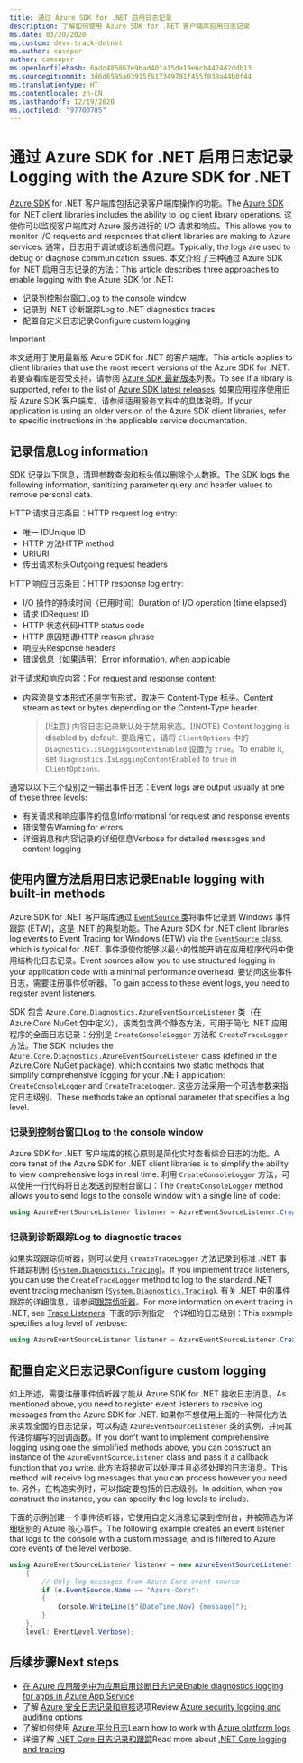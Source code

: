 ```yaml
---
title: 通过 Azure SDK for .NET 启用日志记录
description: 了解如何使用 Azure SDK for .NET 客户端库启用日志记录
ms.date: 03/20/2020
ms.custom: devx-track-dotnet
ms.author: casoper
author: camsoper
ms.openlocfilehash: 6adc485867e9bad401a15da19e6cb4424d2ddb13
ms.sourcegitcommit: 3d6d6595a03915f617349781f455f838a44b0f44
ms.translationtype: HT
ms.contentlocale: zh-CN
ms.lasthandoff: 12/19/2020
ms.locfileid: "97700705"
---
```

# <a name="logging-with-the-azure-sdk-for-net"></a><span data-ttu-id="09031-103">通过 Azure SDK for .NET 启用日志记录</span><span class="sxs-lookup"><span data-stu-id="09031-103">Logging with the Azure SDK for .NET</span></span>

<span data-ttu-id="09031-104">[Azure SDK](https://azure.microsoft.com/downloads/) for .NET 客户端库包括记录客户端库操作的功能。</span><span class="sxs-lookup"><span data-stu-id="09031-104">The [Azure SDK](https://azure.microsoft.com/downloads/) for .NET client libraries includes the ability to log client library operations.</span></span> <span data-ttu-id="09031-105">这使你可以监视客户端库对 Azure 服务进行的 I/O 请求和响应。</span><span class="sxs-lookup"><span data-stu-id="09031-105">This allows you to monitor I/O requests and responses that client libraries are making to Azure services.</span></span> <span data-ttu-id="09031-106">通常，日志用于调试或诊断通信问题。</span><span class="sxs-lookup"><span data-stu-id="09031-106">Typically, the logs are used to debug or diagnose communication issues.</span></span> <span data-ttu-id="09031-107">本文介绍了三种通过 Azure SDK for .NET 启用日志记录的方法：</span><span class="sxs-lookup"><span data-stu-id="09031-107">This article describes three approaches to enable logging with the Azure SDK for .NET:</span></span>

- <span data-ttu-id="09031-108">记录到控制台窗口</span><span class="sxs-lookup"><span data-stu-id="09031-108">Log to the console window</span></span>
- <span data-ttu-id="09031-109">记录到 .NET 诊断跟踪</span><span class="sxs-lookup"><span data-stu-id="09031-109">Log to .NET diagnostics traces</span></span>
- <span data-ttu-id="09031-110">配置自定义日志记录</span><span class="sxs-lookup"><span data-stu-id="09031-110">Configure custom logging</span></span>

> [!IMPORTANT]
> <span data-ttu-id="09031-111">本文适用于使用最新版 Azure SDK for .NET 的客户端库。</span><span class="sxs-lookup"><span data-stu-id="09031-111">This article applies to client libraries that use the most recent versions of the Azure SDK for .NET.</span></span> <span data-ttu-id="09031-112">若要查看库是否受支持，请参阅 [Azure SDK 最新版本](https://azure.github.io/azure-sdk/releases/latest/index.html)列表。</span><span class="sxs-lookup"><span data-stu-id="09031-112">To see if a library is supported, refer to the list of [Azure SDK latest releases](https://azure.github.io/azure-sdk/releases/latest/index.html).</span></span> <span data-ttu-id="09031-113">如果应用程序使用旧版 Azure SDK 客户端库，请参阅适用服务文档中的具体说明。</span><span class="sxs-lookup"><span data-stu-id="09031-113">If your application is using an older version of the Azure SDK client libraries, refer to specific instructions in the applicable service documentation.</span></span>

## <a name="log-information"></a><span data-ttu-id="09031-114">记录信息</span><span class="sxs-lookup"><span data-stu-id="09031-114">Log information</span></span>

<span data-ttu-id="09031-115">SDK 记录以下信息，清理参数查询和标头值以删除个人数据。</span><span class="sxs-lookup"><span data-stu-id="09031-115">The SDK logs the following information, sanitizing parameter query and header values to remove personal data.</span></span>

<span data-ttu-id="09031-116">HTTP 请求日志条目：</span><span class="sxs-lookup"><span data-stu-id="09031-116">HTTP request log entry:</span></span>

- <span data-ttu-id="09031-117">唯一 ID</span><span class="sxs-lookup"><span data-stu-id="09031-117">Unique ID</span></span>
- <span data-ttu-id="09031-118">HTTP 方法</span><span class="sxs-lookup"><span data-stu-id="09031-118">HTTP method</span></span>
- <span data-ttu-id="09031-119">URI</span><span class="sxs-lookup"><span data-stu-id="09031-119">URI</span></span>
- <span data-ttu-id="09031-120">传出请求标头</span><span class="sxs-lookup"><span data-stu-id="09031-120">Outgoing request headers</span></span>

<span data-ttu-id="09031-121">HTTP 响应日志条目：</span><span class="sxs-lookup"><span data-stu-id="09031-121">HTTP response log entry:</span></span>

- <span data-ttu-id="09031-122">I/O 操作的持续时间（已用时间）</span><span class="sxs-lookup"><span data-stu-id="09031-122">Duration of I/O operation (time elapsed)</span></span>
- <span data-ttu-id="09031-123">请求 ID</span><span class="sxs-lookup"><span data-stu-id="09031-123">Request ID</span></span>
- <span data-ttu-id="09031-124">HTTP 状态代码</span><span class="sxs-lookup"><span data-stu-id="09031-124">HTTP status code</span></span>
- <span data-ttu-id="09031-125">HTTP 原因短语</span><span class="sxs-lookup"><span data-stu-id="09031-125">HTTP reason phrase</span></span>
- <span data-ttu-id="09031-126">响应头</span><span class="sxs-lookup"><span data-stu-id="09031-126">Response headers</span></span>
- <span data-ttu-id="09031-127">错误信息（如果适用）</span><span class="sxs-lookup"><span data-stu-id="09031-127">Error information, when applicable</span></span>

<span data-ttu-id="09031-128">对于请求和响应内容：</span><span class="sxs-lookup"><span data-stu-id="09031-128">For request and response content:</span></span>

- <span data-ttu-id="09031-129">内容流是文本形式还是字节形式，取决于 Content-Type 标头。</span><span class="sxs-lookup"><span data-stu-id="09031-129">Content stream as text or bytes depending on the Content-Type header.</span></span>
     > <span data-ttu-id="09031-130">[!注意} 内容日志记录默认处于禁用状态。</span><span class="sxs-lookup"><span data-stu-id="09031-130">[!NOTE} Content logging is disabled by default.</span></span> <span data-ttu-id="09031-131">要启用它，请将 `ClientOptions` 中的 `Diagnostics.IsLoggingContentEnabled` 设置为 `true`。</span><span class="sxs-lookup"><span data-stu-id="09031-131">To enable it, set `Diagnostics.IsLoggingContentEnabled` to `true` in `ClientOptions`.</span></span>

<span data-ttu-id="09031-132">通常以以下三个级别之一输出事件日志：</span><span class="sxs-lookup"><span data-stu-id="09031-132">Event logs are output usually at one of these three levels:</span></span>

- <span data-ttu-id="09031-133">有关请求和响应事件的信息</span><span class="sxs-lookup"><span data-stu-id="09031-133">Informational for request and response events</span></span>
- <span data-ttu-id="09031-134">错误警告</span><span class="sxs-lookup"><span data-stu-id="09031-134">Warning for errors</span></span>
- <span data-ttu-id="09031-135">详细消息和内容记录的详细信息</span><span class="sxs-lookup"><span data-stu-id="09031-135">Verbose for detailed messages and content logging</span></span>

## <a name="enable-logging-with-built-in-methods"></a><span data-ttu-id="09031-136">使用内置方法启用日志记录</span><span class="sxs-lookup"><span data-stu-id="09031-136">Enable logging with built-in methods</span></span>

<span data-ttu-id="09031-137">Azure SDK for .NET 客户端库通过 [`EventSource` 类](/dotnet/api/system.diagnostics.tracing.eventsource)将事件记录到 Windows 事件跟踪 (ETW)，这是 .NET 的典型功能。</span><span class="sxs-lookup"><span data-stu-id="09031-137">The Azure SDK for .NET client libraries log events to Event Tracing for Windows (ETW) via the [`EventSource` class](/dotnet/api/system.diagnostics.tracing.eventsource), which is typical for .NET.</span></span> <span data-ttu-id="09031-138">事件源使你能够以最小的性能开销在应用程序代码中使用结构化日志记录。</span><span class="sxs-lookup"><span data-stu-id="09031-138">Event sources allow you to use structured logging in your application code with a minimal performance overhead.</span></span> <span data-ttu-id="09031-139">要访问这些事件日志，需要注册事件侦听器。</span><span class="sxs-lookup"><span data-stu-id="09031-139">To gain access to these event logs, you need to register event listeners.</span></span>

<span data-ttu-id="09031-140">SDK 包含 `Azure.Core.Diagnostics.AzureEventSourceListener` 类（在 Azure.Core NuGet 包中定义），该类包含两个静态方法，可用于简化 .NET 应用程序的全面日志记录：分别是 `CreateConsoleLogger` 方法和 `CreateTraceLogger` 方法。</span><span class="sxs-lookup"><span data-stu-id="09031-140">The SDK includes the `Azure.Core.Diagnostics.AzureEventSourceListener` class (defined in the Azure.Core NuGet package), which contains two static methods that simplify comprehensive logging for your .NET application: `CreateConsoleLogger` and `CreateTraceLogger`.</span></span> <span data-ttu-id="09031-141">这些方法采用一个可选参数来指定日志级别。</span><span class="sxs-lookup"><span data-stu-id="09031-141">These methods take an optional parameter that specifies a log level.</span></span>

### <a name="log-to-the-console-window"></a><span data-ttu-id="09031-142">记录到控制台窗口</span><span class="sxs-lookup"><span data-stu-id="09031-142">Log to the console window</span></span>

<span data-ttu-id="09031-143">Azure SDK for .NET 客户端库的核心原则是简化实时查看综合日志的功能。</span><span class="sxs-lookup"><span data-stu-id="09031-143">A core tenet of the Azure SDK for .NET client libraries is to simplify the ability to view comprehensive logs in real time.</span></span> <span data-ttu-id="09031-144">利用 `CreateConsoleLogger` 方法，可以使用一行代码将日志发送到控制台窗口：</span><span class="sxs-lookup"><span data-stu-id="09031-144">The `CreateConsoleLogger` method allows you to send logs to the console window with a single line of code:</span></span>

```csharp
using AzureEventSourceListener listener = AzureEventSourceListener.CreateConsoleLogger();
```

### <a name="log-to-diagnostic-traces"></a><span data-ttu-id="09031-145">记录到诊断跟踪</span><span class="sxs-lookup"><span data-stu-id="09031-145">Log to diagnostic traces</span></span>

<span data-ttu-id="09031-146">如果实现跟踪侦听器，则可以使用 `CreateTraceLogger` 方法记录到标准 .NET 事件跟踪机制 ([`System.Diagnostics.Tracing`](/dotnet/api/system.diagnostics.tracing))。</span><span class="sxs-lookup"><span data-stu-id="09031-146">If you implement trace listeners, you can use the `CreateTraceLogger` method to log to the standard .NET event tracing mechanism ([`System.Diagnostics.Tracing`](/dotnet/api/system.diagnostics.tracing)).</span></span> <span data-ttu-id="09031-147">有关 .NET 中的事件跟踪的详细信息，请参阅[跟踪侦听器](../framework/debug-trace-profile/trace-listeners.md)。</span><span class="sxs-lookup"><span data-stu-id="09031-147">For more information on event tracing in .NET, see [Trace Listeners](../framework/debug-trace-profile/trace-listeners.md).</span></span> <span data-ttu-id="09031-148">下面的示例指定一个详细的日志级别：</span><span class="sxs-lookup"><span data-stu-id="09031-148">This example specifies a log level of verbose:</span></span>

```csharp
using AzureEventSourceListener listener = AzureEventSourceListener.CreateTraceLogger(EventLevel.Verbose);
```

## <a name="configure-custom-logging"></a><span data-ttu-id="09031-149">配置自定义日志记录</span><span class="sxs-lookup"><span data-stu-id="09031-149">Configure custom logging</span></span>

<span data-ttu-id="09031-150">如上所述，需要注册事件侦听器才能从 Azure SDK for .NET 接收日志消息。</span><span class="sxs-lookup"><span data-stu-id="09031-150">As mentioned above, you need to register event listeners to receive log messages from the Azure SDK for .NET.</span></span> <span data-ttu-id="09031-151">如果你不想使用上面的一种简化方法来实现全面的日志记录，可以构造 `AzureEventSourceListener` 类的实例，并向其传递你编写的回调函数。</span><span class="sxs-lookup"><span data-stu-id="09031-151">If you don’t want to implement comprehensive logging using one the simplified methods above, you can construct an instance of the `AzureEventSourceListener` class and pass it a callback function that you write.</span></span> <span data-ttu-id="09031-152">此方法将接收可以处理并且必须处理的日志消息。</span><span class="sxs-lookup"><span data-stu-id="09031-152">This method will receive log messages that you can process however you need to.</span></span> <span data-ttu-id="09031-153">另外，在构造实例时，可以指定要包括的日志级别。</span><span class="sxs-lookup"><span data-stu-id="09031-153">In addition, when you construct the instance, you can specify the log levels to include.</span></span>

<span data-ttu-id="09031-154">下面的示例创建一个事件侦听器，它使用自定义消息记录到控制台，并被筛选为详细级别的 Azure 核心事件。</span><span class="sxs-lookup"><span data-stu-id="09031-154">The following example creates an event listener that logs to the console with a custom message, and is filtered to Azure core events of the level verbose.</span></span>

```csharp
using AzureEventSourceListener listener = new AzureEventSourceListener((e, message) =>
    {
        // Only log messages from Azure-Core event source
        if (e.EventSource.Name == "Azure-Core")
        {
            Console.WriteLine($"{DateTime.Now} {message}");
        }
    },
    level: EventLevel.Verbose);
```

## <a name="next-steps"></a><span data-ttu-id="09031-155">后续步骤</span><span class="sxs-lookup"><span data-stu-id="09031-155">Next steps</span></span>

- [<span data-ttu-id="09031-156">在 Azure 应用服务中为应用启用诊断日志记录</span><span class="sxs-lookup"><span data-stu-id="09031-156">Enable diagnostics logging for apps in Azure App Service</span></span>](/azure/app-service/troubleshoot-diagnostic-logs)
- <span data-ttu-id="09031-157">了解 [Azure 安全日志记录和审核](/azure/security/fundamentals/log-audit)选项</span><span class="sxs-lookup"><span data-stu-id="09031-157">Review [Azure security logging and auditing](/azure/security/fundamentals/log-audit) options</span></span>
- <span data-ttu-id="09031-158">了解如何使用 [Azure 平台日志](/azure/azure-monitor/platform/platform-logs-overview)</span><span class="sxs-lookup"><span data-stu-id="09031-158">Learn how to work with [Azure platform logs](/azure/azure-monitor/platform/platform-logs-overview)</span></span>
- <span data-ttu-id="09031-159">详细了解 [.NET Core 日志记录和跟踪](../core/diagnostics/logging-tracing.md)</span><span class="sxs-lookup"><span data-stu-id="09031-159">Read more about [.NET Core logging and tracing](../core/diagnostics/logging-tracing.md)</span></span>
